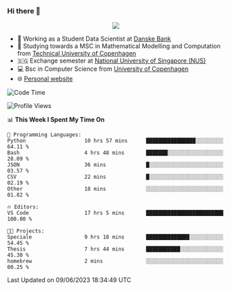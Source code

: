 ### Hi there 👋

<p align="center">
  <img src="https://media4.giphy.com/media/3ohzdKy5Z8TChSDuiA/giphy.gif?cid=ecf05e47r69cojk56gup9q8mep9liy48s94dn2uxsfh6fv39&rid=giphy.gif&ct=g" />
</p>

* 🏦 Working as a Student Data Scientist at [Danske Bank](https://danskebank.dk)
* 🧮 Studying towards a MSC in Mathematical Modelling and Computation from [Technical University of Copenhagen](https://www.dtu.dk)
* 🇸🇬 Exchange semester at [National University of Singapore (NUS)](https://www.nus.edu.sg)
* 💻 Bsc in Computer Science from [University of Copenhagen](https://www.ku.dk/english/)
* 🌐 [Personal website](https://fiskehandleren.github.io/carl-website/) 

<!--START_SECTION:waka-->
![Code Time](http://img.shields.io/badge/Code%20Time-360%20hrs%2040%20mins-blue)

![Profile Views](http://img.shields.io/badge/Profile%20Views-0-blue)

📊 **This Week I Spent My Time On** 

```text
💬 Programming Languages: 
Python                   10 hrs 57 mins      ████████████████░░░░░░░░░   64.11 % 
Bash                     4 hrs 48 mins       ███████░░░░░░░░░░░░░░░░░░   28.09 % 
JSON                     36 mins             █░░░░░░░░░░░░░░░░░░░░░░░░   03.57 % 
CSV                      22 mins             █░░░░░░░░░░░░░░░░░░░░░░░░   02.19 % 
Other                    18 mins             ░░░░░░░░░░░░░░░░░░░░░░░░░   01.82 % 

🔥 Editors: 
VS Code                  17 hrs 5 mins       █████████████████████████   100.00 % 

🐱‍💻 Projects: 
Speciale                 9 hrs 18 mins       ██████████████░░░░░░░░░░░   54.45 % 
Thesis                   7 hrs 44 mins       ███████████░░░░░░░░░░░░░░   45.30 % 
homebrew                 2 mins              ░░░░░░░░░░░░░░░░░░░░░░░░░   00.25 % 
```


 Last Updated on 09/06/2023 18:34:49 UTC
<!--END_SECTION:waka-->
